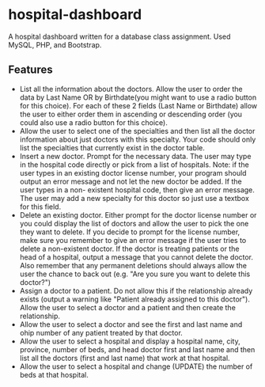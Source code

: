 # hospital-dashboard

A hospital dashboard written for a database class assignment. Used MySQL, PHP, and Bootstrap.

## Features

- List all the information about the doctors.  Allow the user to order the data by Last Name OR by Birthdate(you might want to use a radio button for this choice).  For each of these 2 fields (Last Name or Birthdate)  allow the user to either order them in ascending or descending order (you could also use a radio button for this choice).
- Allow the user to select one of the specialties and then list all the doctor information about just doctors with this specialty. Your code should only list the specialties that currently exist in the doctor table.
- Insert a new doctor. Prompt for the necessary data.  The user may type in the hospital code directly or pick from a list of hospitals.  Note: if the user types in an existing doctor license number, your program should output an error message and not let the new doctor be added. If the user types in a non- existent hospital code, then give an error message.  The user may add a new specialty for this doctor so just use a textbox for this field. 
- Delete an existing doctor. Either prompt for the doctor license number or you could display the list of doctors and allow the user to pick the one they want to delete. If you decide to prompt for the license number, make sure you remember to give an error message if the user tries to delete a non-existent doctor. If the doctor is treating patients or the head of a hospital, output a message that you cannot delete the doctor.  Also remember that any permanent deletions should always allow the user the chance to back out (e.g. "Are you sure you want to delete this doctor?")
- Assign a doctor to a patient. Do not allow this if the relationship already exists (output a warning like "Patient already assigned to this doctor"). Allow the user to select a doctor and a patient and then create the relationship.  
- Allow the user to select a doctor and see the first and last name and ohip number of any patient treated by that doctor. 
- Allow the user to select a hospital and display a hospital name, city, province, number of beds, and head doctor first and last name and then list all the doctors (first and last name) that work at that hospital.
- Allow the user to select a hospital and change (UPDATE) the number of beds at that hospital.
